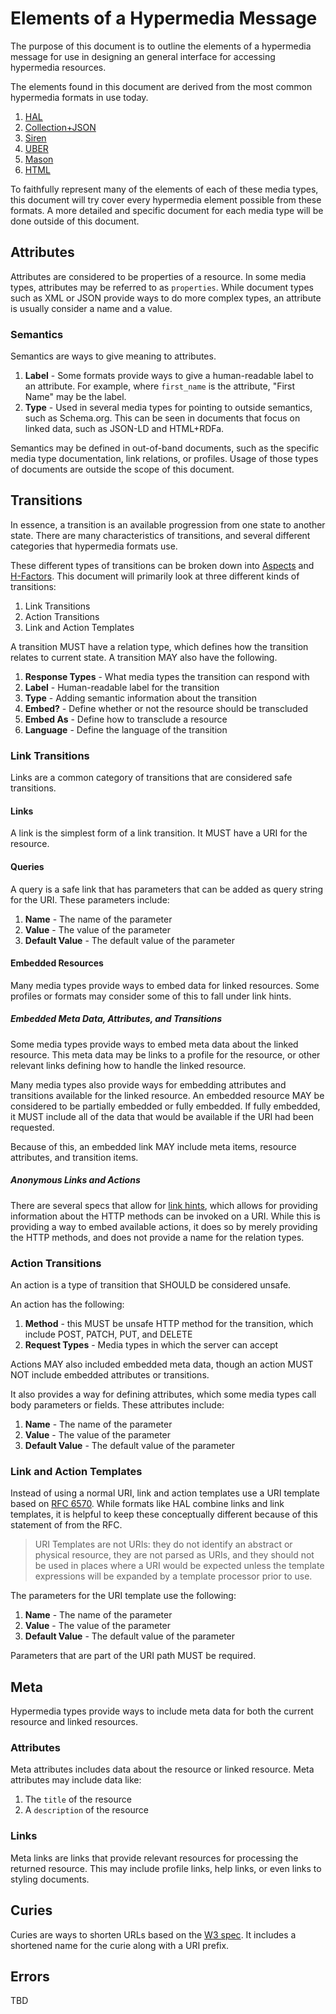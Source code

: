 # Elements of a Hypermedia Message

The purpose of this document is to outline the elements of a hypermedia message for use in designing an general interface for accessing hypermedia resources.

The elements found in this document are derived from the most common hypermedia formats in use today.

1. [HAL](http://stateless.co/hal_specification.html)
2. [Collection+JSON](http://amundsen.com/media-types/collection/)
3. [Siren](http://sirenspec.org)
4. [UBER](https://rawgit.com/mamund/media-types/master/uber-hypermedia.html)
5. [Mason](https://github.com/JornWildt/Mason)
6. [HTML](http://www.w3.org/TR/html5/)

To faithfully represent many of the elements of each of these media types, this document will try cover every hypermedia element possible from these formats. A more detailed and specific document for each media type will be done outside of this document.

## Attributes

Attributes are considered to be properties of a resource. In some media types, attributes may be referred to as `properties`. While document types such as XML or JSON provide ways to do more complex types, an attribute is usually consider a name and a value.

### Semantics

Semantics are ways to give meaning to attributes.

1. **Label** - Some formats provide ways to give a human-readable label to an attribute. For example, where `first_name` is the attribute, "First Name" may be the label.
2. **Type** - Used in several media types for pointing to outside semantics, such as Schema.org. This can be seen in documents that focus on linked data, such as JSON-LD and HTML+RDFa.

Semantics may be defined in out-of-band documents, such as the specific media type documentation, link relations, or profiles. Usage of those types of documents are outside the scope of this document.

## Transitions

In essence, a transition is an available progression from one state to another state. There are many characteristics of transitions, and several different categories that hypermedia formats use.

These different types of transitions can be broken down into [Aspects](http://www.slideshare.net/rnewton/amundsen-costbenefitshypermedia/80) and [H-Factors](http://amundsen.com/hypermedia/hfactor/).  This document will primarily look at three different kinds of transitions:

1. Link Transitions
2. Action Transitions
3. Link and Action Templates

A transition MUST have a relation type, which defines how the transition relates to current state. A transition MAY also have the following.

1. **Response Types** - What media types the transition can respond with
2. **Label** - Human-readable label for the transition
3. **Type** - Adding semantic information about the transition
4. **Embed?** - Define whether or not the resource should be transcluded
5. **Embed As** - Define how to transclude a resource
6. **Language** - Define the language of the transition

### Link Transitions

Links are a common category of transitions that are considered safe transitions.

#### Links

A link is the simplest form of a link transition. It MUST have a URI for the resource.

#### Queries

A query is a safe link that has parameters that can be added as query string for the URI. These parameters include:

1. **Name** - The name of the parameter
2. **Value** - The value of the parameter
3. **Default Value** - The default value of the parameter

#### Embedded Resources

Many media types provide ways to embed data for linked resources. Some profiles or formats may consider some of this to fall under link hints.

##### Embedded Meta Data, Attributes, and Transitions

Some media types provide ways to embed meta data about the linked resource. This meta data may be links to a profile for the resource, or other relevant links defining how to handle the linked resource.

Many media types also provide ways for embedding attributes and transitions available for the linked resource. An embedded resource MAY be considered to be partially embedded or fully embedded. If fully embedded, it  MUST include all of the data that would be available if the URI had been requested.

Because of this, an embedded link MAY include meta items, resource attributes, and transition items.

##### Anonymous Links and Actions

There are several specs that allow for [link hints](http://tools.ietf.org/html/draft-nottingham-link-hint-00), which allows for providing information about the HTTP methods can be invoked on a URI. While this is providing a way to embed available actions, it does so by merely providing the HTTP methods, and does not provide a name for the relation types.

### Action Transitions

An action is a type of transition that SHOULD be considered unsafe. 

An action has the following:

1. **Method** - this MUST be unsafe HTTP method for the transition, which include POST, PATCH, PUT, and DELETE
2. **Request Types** - Media types in which the server can accept

Actions MAY also included embedded meta data, though an action MUST NOT include embedded attributes or transitions.

It also provides a way for defining attributes, which some media types call body parameters or fields. These attributes include:

1. **Name** - The name of the parameter
2. **Value** - The value of the parameter
3. **Default Value** - The default value of the parameter

### Link and Action Templates

Instead of using a normal URI, link and action templates use a URI template  based on [RFC 6570](http://tools.ietf.org/html/rfc6570). While formats like HAL combine links and link templates, it is helpful to keep these conceptually different because of this statement of from the RFC.

> URI Templates are not URIs: they do not identify an abstract or physical resource, they are not parsed as URIs, and they should not be used in places where a URI would be expected unless the template expressions will be expanded by a template processor prior to use.

The parameters for the URI template use the following:

1. **Name** - The name of the parameter
2. **Value** - The value of the parameter
3. **Default Value** - The default value of the parameter

Parameters that are part of the URI path MUST be required.

## Meta

Hypermedia types provide ways to include meta data for both the current resource and linked resources. 

### Attributes

Meta attributes includes data about the resource or linked resource. Meta attributes may include data like:

1. The `title` of the resource
2. A `description` of the resource

### Links

Meta links are links that provide relevant resources for processing the returned resource. This may include profile links, help links, or even links to styling documents.

## Curies

Curies are ways to shorten URLs based on the [W3 spec](http://www.w3.org/TR/curie/). It includes a shortened name for the curie along with a URI prefix.

## Errors

TBD
